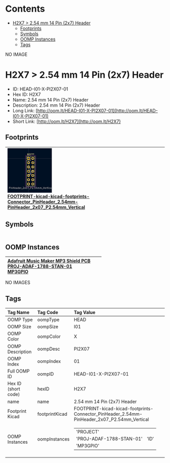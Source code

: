 



Contents
========

* [H2X7 > 2.54 mm 14 Pin (2x7) Header](#h2x7--254-mm-14-pin-2x7-header)
	* [Footprints](#footprints)
	* [Symbols](#symbols)
	* [OOMP Instances](#oomp-instances)
	* [Tags](#tags)
  
NO IMAGE  
# H2X7 > 2.54 mm 14 Pin (2x7) Header

- ID: HEAD-I01-X-PI2X07-01
- Hex ID: H2X7
- Name: 2.54 mm 14 Pin (2x7) Header
- Description: 2.54 mm 14 Pin (2x7) Header
- Long Link: [http://oom.lt/HEAD-I01-X-PI2X07-01](http://oom.lt/HEAD-I01-X-PI2X07-01)
- Short Link: [http://oom.lt/H2X7](http://oom.lt/H2X7)

## Footprints
  

|[![](https://raw.githubusercontent.com/oomlout/oomlout_OOMP_eda_V2/main/FOOTPRINT/kicad/kicad-footprints/Connector_PinHeader_2.54mm/PinHeader_2x07_P2.54mm_Vertical/image_140.png)<br>FOOTPRINT-kicad-kicad-footprints-Connector_PinHeader_2.54mm-PinHeader_2x07_P2.54mm_Vertical](https://github.com/oomlout/oomlout_OOMP_eda_V2/tree/main/FOOTPRINT/kicad/kicad-footprints/Connector_PinHeader_2.54mm/PinHeader_2x07_P2.54mm_Vertical/)|||
| :--- | :--- | :--- |

## Symbols
  

||||
| :--- | :--- | :--- |

## OOMP Instances
  

|[Adafruit Music Maker MP3 Shield PCB<br>PROJ-ADAF-1788-STAN-01<br>MP3GPIO](https://github.com/oomlout/oomlout_OOMP_projects_V2/tree/main/PROJ/ADAF/1788/STAN/01/)|||
| :--- | :--- | :--- |
  
NO IMAGES  
## Tags
  

|Tag Name|Tag Code|Tag Value|
| :--- | :--- | :--- |
|OOMP Type|oompType|HEAD|
|OOMP Size|oompSize|I01|
|OOMP Color|oompColor|X|
|OOMP Description|oompDesc|PI2X07|
|OOMP Index|oompIndex|01|
|Full OOMP ID|oompID|HEAD-I01-X-PI2X07-01|
|Hex ID (short code)|hexID|H2X7|
|name|name|2.54 mm 14 Pin (2x7) Header|
|Footprint Kicad|footprintKicad|FOOTPRINT-kicad-kicad-footprints-Connector_PinHeader_2.54mm-PinHeader_2x07_P2.54mm_Vertical|
|OOMP Instances|oompInstances|<table><tr><td>'PROJECT'</td></tr><tr><td> 'PROJ-ADAF-1788-STAN-01'</td><td> 'ID'</td></tr><tr><td> 'MP3GPIO'</td></tr></table>|
||||
